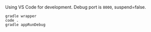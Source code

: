 Using VS Code for development. Debug port is `8000`, suspend=false.

```
gradle wrapper
code .
gradle appRunDebug
```
